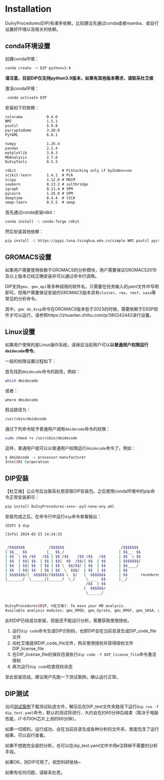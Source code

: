 # Installation

DuIvyProcedures(DIP)有诸多依赖，比较建议先通过conda或者mamba、或自行设置好环境以及相关的依赖。

## conda环境设置

创建conda环境：

```bash
conda create -n DIP python=3.9
```

**请注意，目前DIP仅支持python3.9版本，如果有其他版本需求，请联系杜艾维**

激活conda环境：

```bash
 conda activate DIP
 ```

安装如下的依赖：

```txt
colorama           0.4.6
WMI                1.5.1
psutil             5.9.8
pycryptodome       3.20.0
PyYAML             6.0.1

numpy              1.26.4
pandas             2.1.4
matplotlib         3.8.3
MDAnalysis         2.7.0
DuIvyTools         0.5.3

rdkit                     # PiStacking only if byIndex==no
scikit-learn       1.4.1  # PCA 
scipy              1.12.0 # RDCM
seaborn            0.13.2 # saltbridge
igraph             0.11.4 # SPM
pycairo            1.26.0 # SPM
deeptime           0.4.4  # tICA
umap-learn         0.5.5  # umap
```

首先通过conda安装rdkit：

```bash
conda install -c conda-forge rdkit
```

然后安装其他依赖：

```bash
pip install -i https://pypi.tuna.tsinghua.edu.cn/simple WMI psutil pycryptodome PyYAML numpy pandas matplotlib MDAnalysis DuIvyTools scikit-learn scipy seaborn igraph deeptime umap-learn pycairo colorama
```

## GROMACS设置

如果用户需要使用依赖于GROMACS的分析模块，用户需要保证GROMACS2019及以上版本已经正确安装并可以通过命令行调用。

DIP支持`gmx`、`gmx_mpi`等多种调用的软件名，只需要在任务输入的yaml文件中写明即可。但用户需要保证安装的GROMACS版本具有`cluster`、`rms`、`rmsf`、`sasa`等常见的分析命令。

其中，`gmx do_dssp`命令在GROMACS版本低于2023的时候，需要依赖于DSSP软件才可以运行，请参照https://zhuanlan.zhihu.com/p/380242442进行设置。

## Linux设置

如果用户使用的是Linux操作系统，请保证当前用户可以**以普通用户权限运行`dmidecode`命令**。

一般的权限设置过程如下：

首先找到`dmidecode`命令的路径，例如：

```bash
which dmidecode
```

或者：

```bash
where dmidecode
```

假设路径为：

```bash
/usr/sbin/dmidecode
```

通过下列命令赋予普通用户调用`dmidecode`命令的权限：

```bash
sudo chmod +s /usr/sbin/dmidecode
```

这样，普通用户就可以以普通用户权限运行`dmidecode`命令了。例如：

```bash
$ dmidecode -s processor-manufacturer
Intel(R) Corporation
```



## DIP安装

【杜艾维】公众号后台联系杜若获取DIP安装包。之后使用conda环境中的pip命令正常安装即可：

```bash
pip install DuIvyProcedures-xxxx--py3-none-any.whl
```

安装完成之后，在命令行中运行`dip`命令查看输出：

```bash
(DIP) $ dip

[Info] 2024-02-23 14:14:33


 /$$$$$$$           /$$$$$$                          /$$$$$$$ 
| $$__  $$         |_  $$_/                         | $$__  $$
| $$  \ $$ /$$   /$$ | $$ /$$    /$$ /$$   /$$      | $$  \ $$
| $$  | $$| $$  | $$ | $$|  $$  /$$/| $$  | $$      | $$$$$$$/
| $$  | $$| $$  | $$ | $$ \  $$/$$/ | $$  | $$      | $$____/ 
| $$  | $$| $$  | $$ | $$  \  $$$/  | $$  | $$      | $$      
| $$$$$$$/|  $$$$$$//$$$$$$ \  $/   |  $$$$$$$      | $$      rocedures
|_______/  \______/|______/  \_/     \____  $$      |__/      
                                     /$$  | $$                
                                    |  $$$$$$/                
                                     \______/                 


DuIvyProcedures(DIP, ©杜艾维): To ease your MD analysis. 
Available analysis modules: gmx_RMSD, gmx_Gyrate, gmx_RMSF, gmx_SASA, gmx_DCCM, gmx_DSSP, gmx_Cluster, gmx_Mdmat, gmx_PCA, gmx_FEL, gmx_dPCA, gmx_Hbond, gmx_Density, Density, RMSD, RMSF, Gyrate, RDF, tICA, tSNE, PCA, UMAP, SPM, DCCM, RDCM, SaltBridge, PiStacking, DensityMap, User_Mod
```

此时DIP已经成功安装，但是还不能运行分析，需要获取使用授权。
1. 运行`dip code`命令生成DIP识别码，也即DIP会在当前目录生成DIP_code_file文件
2. 向杜艾维提供DIP_code_file文件，购买使用授权并获得授权文件DIP_license_file
3. 在DIP_license_file的保存目录执行`dip code -f DIP_license_file`命令激活授权
4. 再次运行`dip code`检查授权状态

至此安装完成，建议用户先跑一下测试案例，确认运行正常。

## DIP测试

访问[测试案例](http://charles8hahn.pythonanywhere.com/download/DIP_test.zip)下载测试轨迹文件，解压后在DIP_test文件夹路径下运行`dip run -f dip_test.yaml`命令，默认的测试将进行，大约会在约60分钟后结束（取决于电脑性能，i7-6700H芯片上测的60分钟）。

如果一切顺利，运行成功，会在当前目录生成各种分析的文件夹，里面包含了运行结果，可以自行查看。

如果不想跑完全部的分析，也可以在dip_test.yaml文件中用`#`注释掉不需要的分析手段。

如果OK，则DIP可用了。祝您科研愉快~

如果有任何问题，请联系杜若。




